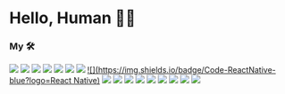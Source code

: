 # Hello, Human 🦧🍎

### My 🛠️

[![](https://img.shields.io/badge/Editor-VSCode-blue?logo=visualstudiocode)](https://code.visualstudio.com/)
[![](https://img.shields.io/badge/Code-Node-green?logo=nodedotjs)](https://nodejs.org/)
[![](https://img.shields.io/badge/Tools-npm-critical?logo=npm)](https://www.npmjs.com/)
[![](https://img.shields.io/badge/Code-Typescript-blue?logo=typescript)](https://www.typescriptlang.org/)
[![](https://img.shields.io/badge/Code-Javascript-yellow?logo=javascript)](https://www.javascript.com/)
[![](https://img.shields.io/badge/Code-Php-red?logo=php)](https://www.php.net/)
[![](https://img.shields.io/badge/Code-ReactJS-blue?logo=react)](https://www.reactjs.org/)
[![](https://img.shields.io/badge/Code-ReactNative-blue?logo=React Native)](https://reactnative.dev/)
[![](https://img.shields.io/badge/Code-Laravel-red?logo=laravel)](https://laravel.com/)
[![](https://img.shields.io/badge/Code-Graphql-pink?logo=graphql)](https://www.graphql.com/)
[![](https://img.shields.io/badge/Code-tRPC-blue?logo=trpc)](https://www.graphql.com/)
[![](https://img.shields.io/badge/DB-Mongo-success?logo=mongodb)](https://www.mongodb.com/)
[![](https://img.shields.io/badge/DB-Postgresql-blue?logo=postgresql)](https://www.postgresql.org/)
[![](https://img.shields.io/badge/DB-Mysql-red?logo=mysql)](https://www.mysql.com/)
[![](https://img.shields.io/badge/Server-Express-yellow?logo=express)](https://expressjs.com/)
[![](https://img.shields.io/badge/Code-HTML-red?logo=html5)](https://developer.mozilla.org/en-US/docs/Web/HTML)
[![](https://img.shields.io/badge/Code-CSS-orange?logo=css3)](https://developer.mozilla.org/en-US/docs/Web/CSS)
